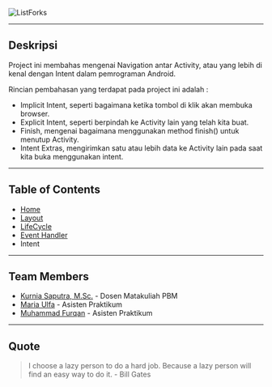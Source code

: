 ![ListForks](https://raw.github.com/fueerqan/PBM-Praktikum-2017/master/title.png)

<hr>

## Deskripsi

Project ini membahas mengenai Navigation antar Activity, atau yang lebih di kenal dengan Intent dalam pemrograman Android.

Rincian pembahasan yang terdapat pada project ini adalah :
* Implicit Intent, seperti bagaimana ketika tombol di klik akan membuka browser.
* Explicit Intent, seperti berpindah ke Activity lain yang telah kita buat.
* Finish, mengenai bagaimana menggunakan method finish() untuk menutup Activity.
* Intent Extras, mengirimkan satu atau lebih data ke Activity lain pada saat kita buka menggunakan intent.

<hr>

## Table of Contents

* [Home](https://github.com/fueerqan/PBM-Praktikum-2017)
* [Layout](https://github.com/fueerqan/PBM-Praktikum-2017/tree/master/Layout)
* [LifeCycle](https://github.com/fueerqan/PBM-Praktikum-2017/tree/master/LifeCycleEvents)
* [Event Handler](https://github.com/fueerqan/PBM-Praktikum-2017/tree/master/EventHandler)
* Intent

<hr>

## Team Members

* [Kurnia Saputra, M.Sc.](http://informatika.unsyiah.ac.id/kurnia/) - Dosen Matakuliah PBM
* [Maria Ulfa]() - Asisten Praktikum
* [Muhammad Furqan](https://github.com/fueerqan) - Asisten Praktikum

<hr>

## Quote

> I choose a lazy person to do a hard job. Because a lazy person will find an easy way to do it. - Bill Gates
